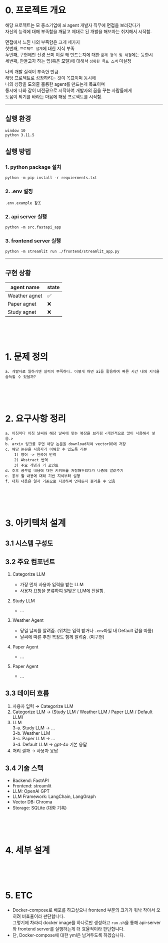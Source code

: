 # 0. 프로젝트 개요
해당 프로젝트는 모 중소기업에 ai agent 개발자 직무에 면접을 보러갔다가   
자신의 능력에 대해 부족함을 깨닫고 제대로 된 개발을 해보자는 취지해서 시작함.  

면접에서 느낀 나의 부족함은 크게 세가지  
첫번째, `프로젝트 설계`에 대한 지식 부족  
두번째, 구현에만 신경 쓰며 이걸 왜 만드는지에 대한 `문제 정의 및 해결`에는 등한시  
세번째, 만들고자 하는 앱(혹은 모델)에 대해서 `정확한 목표 스펙` 미설정  

나의 개발 실력이 부족한 만큼.  
해당 프로젝트로 성장하려는 것이 목표이며 동시에   
나의 성장을 도와줄 훌륭한 agent를 만드는게 목표이며  
동시에 나와 같이 비전공으로 시작하여 개발자의 꿈을 꾸는 사람들에게  
도움이 되기를 바라는 마음에 해당 프로젝트를 시작함.



___
## 실행 환경
```
window 10
python 3.11.5
```

## 실행 방법

### 1. python package 설치
```
python -m pip install -r requierments.txt
```

### 2. .env 설정
```
.env.example 참조
```

### 2. api server 실행
```
python -m src.fastapi_app
```

### 3. frontend server 실행  
```
python -m streamlit run ./frontend/streamlit_app.py
```
___


## 구현 상황
|agent name|state|
|----------|-----|
|Weather agnet|✅|
|Paper agnet|❌|
|Study agnet|❌|


<br><br><br>






# 1. 문제 정의
    a. 개발자로 일하기엔 실력이 부족하다. 어떻게 하면 ai를 활용하여 빠른 시간 내에 지식을 습득할 수 있을까?

<br><br><br>

# 2. 요구사항 정리
    a. 아침마다 아침 날씨와 해당 날씨에 맞는 복장을 브리핑 <개인적으로 많이 사용해서 넣음.>
    b. arxiv 링크를 주면 해당 논문을 download하여 vectorDB에 저장
    c. 해당 논문을 사용자가 이해할 수 있도록 리뷰
        1) 영어 -> 한국어 번역
        2) Abstract 번역
        3) 주요 개념과 키 포인트
    d. 추후 공부할 내용에 대한 키워드를 저장해두었다가 나중에 알려주기
    e. 공부 할 내용에 대해 기반 지식부터 설명
    f. 대화 내용은 일자 기준으로 저장하며 언제든지 불러올 수 있음


<br><br><br>

# 3. 아키텍처 설계

## 3.1 시스템 구성도


## 3.2 주요 컴포넌트
1. Categorize LLM
   - 가장 먼저 사용자 입력을 받는 LLM
   - 사용자 요청을 분류하여 알맞은 LLM에 전달함.

2. Study LLM
   - ...

3. Weather Agent
   - 당일 날씨를 알려줌. (위치는 입력 받거나 `.env`파일 내 Default 값을 따름)
   - 날씨에 따른 추천 복장도 함께 알려줌. (미구현)

4. Paper Agent
   - ...

5. Paper Agent
   - ...

## 3.3 데이터 흐름
1. 사용자 입력 → Categorize LLM
2. Categorize LLM → (Study LLM / Weather LLM / Paper LLM / Default LLM)
3. LLM   
    3-a. Study LLM -> ...    
    3-b. Weather LLM    
    3-c. Paper LLM -> ...    
    3-d. Default LLM -> gpt-4o 기본 응답
4. 처리 결과 → 사용자 응답

## 3.4 기술 스택
- Backend: FastAPI
- Frontend: streamlit
- LLM: OpenAI GPT 
- LLM Framework: LangChain, LangGraph
- Vector DB: Chroma
- Storage: SQLite (대화 기록)


<br><br><br>


# 4. 세부 설계

<br><br><br>

# 5. ETC

* Docker-compose로 배포를 하고싶으나 frontend 부분의 크기가 워낙 작아서 오히려 비효율이라 판단합니다.  
그렇기에 차라리 docker image를 하나로만 생성하고 `run.sh`을 통해 api-server와 frontend server를 실행하는게 더 효율적이라 판단합니다.
* 단, Docker-compose에 대한 yml은 남겨두도록 하겠습니다.
